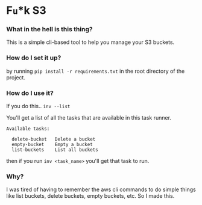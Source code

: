 # F`u`\*k S3

### What in the hell is this thing?
This is a simple cli-based tool to help you manage your S3 buckets.

### How do I set it up?
by running `pip install -r requirements.txt` in the root directory of the project.
### How do I use it?
If you do this.. `inv --list`

You'll get a list of all the tasks that are available in this task runner.
```
Available tasks:

  delete-bucket   Delete a bucket
  empty-bucket    Empty a bucket
  list-buckets    List all buckets
```
then if you run `inv <task_name>` you'll get that task to run.

### Why?
I was tired of having to remember the aws cli commands to do simple things like list buckets, delete buckets, empty buckets, etc. So I made this.

